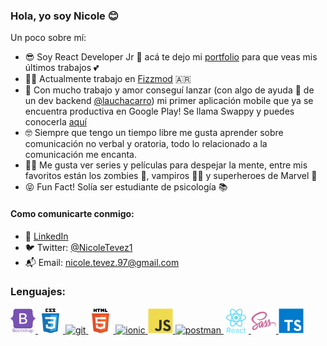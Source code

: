 ### Hola, yo soy Nicole 😊️

Un poco sobre mí:

- 😎️ Soy React Developer Jr 💪️ acá te dejo mi [portfolio](https://naniitevez.github.io/) para que veas mis últimos trabajos 💕️
- 👩‍💻️ Actualmente trabajo en [Fizzmod](https://fizzmod.com/) 🇦🇷️ 
- 📱️ Con mucho trabajo y amor conseguí lanzar (con algo de ayuda 🤝️ de un dev backend [@lauchacarro](https://github.com/lauchacarro)) mi primer aplicación mobile que ya se encuentra productiva en Google Play! Se llama Swappy y puedes conocerla [aquí](https://play.google.com/store/apps/details?id=com.aivenweb.swappy)
- 🤓️ Siempre que tengo un tiempo libre me gusta aprender sobre comunicación no verbal y oratoria, todo lo relacionado a la comunicación me encanta.
- 💆‍♀️️ Me gusta ver series y películas para despejar la mente, entre mis favoritos están los zombies 🧟️, vampiros 🧛‍♀️️ y superheroes de Marvel 💪️
- 😝️ Fun Fact! Solía ser estudiante de psicología 📚️

#### Como comunicarte conmigo: 
- 💼️ [LinkedIn](https://www.linkedin.com/in/nicoletevez/)
- 🐦️ Twitter: [@NicoleTevez1](https://twitter.com/NicoleTevez1)
- 📬️ Email: nicole.tevez.97@gmail.com


<h3 align="left">Lenguajes:</h3>
<p align="left"> <a href="https://getbootstrap.com" target="_blank" rel="noreferrer"> <img src="https://raw.githubusercontent.com/devicons/devicon/master/icons/bootstrap/bootstrap-plain-wordmark.svg" alt="bootstrap" width="40" height="40"/> </a> <a href="https://www.w3schools.com/css/" target="_blank" rel="noreferrer"> <img src="https://raw.githubusercontent.com/devicons/devicon/master/icons/css3/css3-original-wordmark.svg" alt="css3" width="40" height="40"/> </a> <a href="https://git-scm.com/" target="_blank" rel="noreferrer"> <img src="https://www.vectorlogo.zone/logos/git-scm/git-scm-icon.svg" alt="git" width="40" height="40"/> </a> <a href="https://www.w3.org/html/" target="_blank" rel="noreferrer"> <img src="https://raw.githubusercontent.com/devicons/devicon/master/icons/html5/html5-original-wordmark.svg" alt="html5" width="40" height="40"/> </a> <a href="https://ionicframework.com" target="_blank" rel="noreferrer"> <img src="https://upload.wikimedia.org/wikipedia/commons/d/d1/Ionic_Logo.svg" alt="ionic" width="40" height="40"/> </a> <a href="https://developer.mozilla.org/en-US/docs/Web/JavaScript" target="_blank" rel="noreferrer"> <img src="https://raw.githubusercontent.com/devicons/devicon/master/icons/javascript/javascript-original.svg" alt="javascript" width="40" height="40"/> </a> <a href="https://postman.com" target="_blank" rel="noreferrer"> <img src="https://www.vectorlogo.zone/logos/getpostman/getpostman-icon.svg" alt="postman" width="40" height="40"/> </a> <a href="https://reactjs.org/" target="_blank" rel="noreferrer"> <img src="https://raw.githubusercontent.com/devicons/devicon/master/icons/react/react-original-wordmark.svg" alt="react" width="40" height="40"/> </a> <a href="https://sass-lang.com" target="_blank" rel="noreferrer"> <img src="https://raw.githubusercontent.com/devicons/devicon/master/icons/sass/sass-original.svg" alt="sass" width="40" height="40"/> </a> <a href="https://www.typescriptlang.org/" target="_blank" rel="noreferrer"> <img src="https://raw.githubusercontent.com/devicons/devicon/master/icons/typescript/typescript-original.svg" alt="typescript" width="40" height="40"/> </a> </p>

<!--
**naniitevez/naniitevez** is a ✨ _special_ ✨ repository because its `README.md` (this file) appears on your GitHub profile.

Here are some ideas to get you started:

- 🔭 I’m currently working on ...
- 🌱 I’m currently learning ...
- 👯 I’m looking to collaborate on ...
- 🤔 I’m looking for help with ...
- 💬 Ask me about ...
- 📫 How to reach me: ...
- 😄 Pronouns: ...
- ⚡ Fun fact: ...
-->
